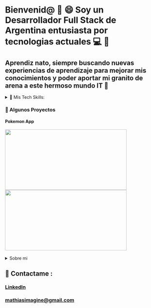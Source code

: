 # Bienvenid@ 👋 :smile: Soy un Desarrollador Full Stack de Argentina entusiasta por tecnologias actuales 💻 :smiling_face_with_three_hearts:

## Aprendiz nato, siempre buscando nuevas experiencias de aprendizaje para mejorar mis conocimientos y poder aportar mi granito de arena a este hermoso mundo IT 🚀

<details><summary>🧩 Mis Tech Skills:</summary>
<p>

### CSS
### JavaScript
### React
### Redux
### NodeJS
### Express
### Sequelize
### PostgreSQL
### Git & GitHub

</p>
</details>



### :pushpin: Algunos Proyectos

#### Pokemon App

<div>
  <img src='https://user-images.githubusercontent.com/89098056/155193884-3f6d2efc-2a52-4f97-ad31-3008d3700b7b.png' width='400px' height='200px' align='center'/>
  <img src='https://user-images.githubusercontent.com/89098056/155195262-84805fdc-9318-49f5-a363-c409908fd460.png' width='400px' height='200px' align='center'/>
</div>

<br>

<details><summary>Sobre mi</summary>
<p>

#### Mis pasatiempos :heart:

  Amo la lectura :books: y tocar la guitarra en mis tiempos libres :guitar: :musical_note:

</p>
</details>

## :love_letter: Contactame :
### [LinkedIn]( https://www.linkedin.com/in/mathias-ledesma/)       

### [mathiasimagine@gmail.com](mailto:mathiasimagine@gmail.com)


<!--
**mathyled/mathyled** is a ✨ _special_ ✨ repository because its `README.md` (this file) appears on your GitHub profile.

Here are some ideas to get you started:

- 🔭 I’m currently working on ...
- 🌱 I’m currently learning ...
- 👯 I’m looking to collaborate on ...
- 🤔 I’m looking for help with ...
- 💬 Ask me about ...
- 📫 How to reach me: ...
- 😄 Pronouns: ...
- ⚡ Fun fact: ...
-->
